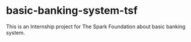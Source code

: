 # basic-banking-system-tsf
This is an Internship project for The Spark Foundation about basic banking system.
